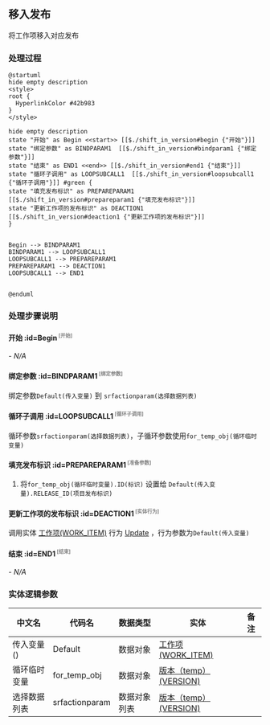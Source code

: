 ## 移入发布 <!-- {docsify-ignore-all} -->

   将工作项移入对应发布

### 处理过程

```plantuml
@startuml
hide empty description
<style>
root {
  HyperlinkColor #42b983
}
</style>

hide empty description
state "开始" as Begin <<start>> [[$./shift_in_version#begin {"开始"}]]
state "绑定参数" as BINDPARAM1  [[$./shift_in_version#bindparam1 {"绑定参数"}]]
state "结束" as END1 <<end>> [[$./shift_in_version#end1 {"结束"}]]
state "循环子调用" as LOOPSUBCALL1  [[$./shift_in_version#loopsubcall1 {"循环子调用"}]] #green {
state "填充发布标识" as PREPAREPARAM1  [[$./shift_in_version#prepareparam1 {"填充发布标识"}]]
state "更新工作项的发布标识" as DEACTION1  [[$./shift_in_version#deaction1 {"更新工作项的发布标识"}]]
}


Begin --> BINDPARAM1
BINDPARAM1 --> LOOPSUBCALL1
LOOPSUBCALL1 --> PREPAREPARAM1
PREPAREPARAM1 --> DEACTION1
LOOPSUBCALL1 --> END1


@enduml
```


### 处理步骤说明

#### 开始 :id=Begin<sup class="footnote-symbol"> <font color=gray size=1>[开始]</font></sup>



*- N/A*
#### 绑定参数 :id=BINDPARAM1<sup class="footnote-symbol"> <font color=gray size=1>[绑定参数]</font></sup>



绑定参数`Default(传入变量)` 到 `srfactionparam(选择数据列表)`
#### 循环子调用 :id=LOOPSUBCALL1<sup class="footnote-symbol"> <font color=gray size=1>[循环子调用]</font></sup>



循环参数`srfactionparam(选择数据列表)`，子循环参数使用`for_temp_obj(循环临时变量)`
#### 填充发布标识 :id=PREPAREPARAM1<sup class="footnote-symbol"> <font color=gray size=1>[准备参数]</font></sup>



1. 将`for_temp_obj(循环临时变量).ID(标识)` 设置给  `Default(传入变量).RELEASE_ID(项目发布标识)`

#### 更新工作项的发布标识 :id=DEACTION1<sup class="footnote-symbol"> <font color=gray size=1>[实体行为]</font></sup>



调用实体 [工作项(WORK_ITEM)](module/ProjMgmt/work_item.md) 行为 [Update](module/ProjMgmt/work_item#行为) ，行为参数为`Default(传入变量)`

#### 结束 :id=END1<sup class="footnote-symbol"> <font color=gray size=1>[结束]</font></sup>



*- N/A*



### 实体逻辑参数

|    中文名   |    代码名    |  数据类型    |  实体   |备注 |
| --------| --------| -------- | -------- | --------   |
|传入变量(<i class="fa fa-check"/></i>)|Default|数据对象|[工作项(WORK_ITEM)](module/ProjMgmt/work_item.md)||
|循环临时变量|for_temp_obj|数据对象|[版本（temp）(VERSION)](module/Base/version.md)||
|选择数据列表|srfactionparam|数据对象列表|[版本（temp）(VERSION)](module/Base/version.md)||
